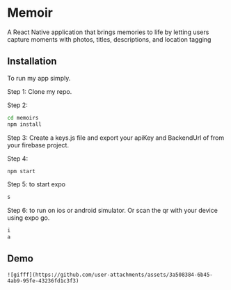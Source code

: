 # Memoir

A React Native application that brings memories to life by letting users capture moments with photos, titles, descriptions, and location tagging


## Installation

To run my app simply.

Step 1: Clone my repo.

Step 2: 
```bash
cd memoirs  
npm install 
```

Step 3: Create a keys.js file and export your apiKey and BackendUrl of from your firebase project.

Step 4: 
```bash
npm start
```

Step 5: to start expo 
```bash
s
```
Step 6: to run on ios or android simulator. Or scan the qr with your device using expo go.
```bash 
i
a
```


## Demo

    ![gifff](https://github.com/user-attachments/assets/3a508384-6b45-4ab9-95fe-43236fd1c3f3)


